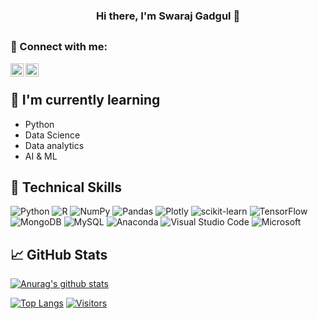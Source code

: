 
<h3 align="center">
Hi there, I'm Swaraj Gadgul</a> 👋
</h3>

<h2 align="center">

</h2> 

### 🤝 Connect with me:

<a href="https://www.linkedin.com/in/swaraj-gadgul-91a286129/"><img align="left" src="https://raw.githubusercontent.com/yushi1007/yushi1007/main/images/linkedin.svg" alt="Yu Shi | LinkedIn" width="21px"/></a>

<a href="https://www.instagram.com/mr.swaraj___/"><img align="left" src="https://raw.githubusercontent.com/yushi1007/yushi1007/main/images/instagram.svg" alt="Yu Shi | Instagram" width="21px"/></a>


</br>



## 🌱 I'm currently learning

- Python
- Data Science
- Data analytics
- AI & ML
## 💼 Technical Skills

![Python](https://img.shields.io/badge/python-3670A0?style=for-the-badge&logo=python&logoColor=ffdd54)
![R](https://img.shields.io/badge/r-%23276DC3.svg?style=for-the-badge&logo=r&logoColor=white)
![NumPy](https://img.shields.io/badge/numpy-%23013243.svg?style=for-the-badge&logo=numpy&logoColor=white)
![Pandas](https://img.shields.io/badge/pandas-%23150458.svg?style=for-the-badge&logo=pandas&logoColor=white)
![Plotly](https://img.shields.io/badge/Plotly-%233F4F75.svg?style=for-the-badge&logo=plotly&logoColor=white)
![scikit-learn](https://img.shields.io/badge/scikit--learn-%23F7931E.svg?style=for-the-badge&logo=scikit-learn&logoColor=white)
![TensorFlow](https://img.shields.io/badge/TensorFlow-%23FF6F00.svg?style=for-the-badge&logo=TensorFlow&logoColor=white)
![MongoDB](https://img.shields.io/badge/MongoDB-%234ea94b.svg?style=for-the-badge&logo=mongodb&logoColor=white)
![MySQL](https://img.shields.io/badge/mysql-%2300f.svg?style=for-the-badge&logo=mysql&logoColor=white)
![Anaconda](https://img.shields.io/badge/Anaconda-%2344A833.svg?style=for-the-badge&logo=anaconda&logoColor=white)
![Visual Studio Code](https://img.shields.io/badge/Visual%20Studio%20Code-0078d7.svg?style=for-the-badge&logo=visual-studio-code&logoColor=white)
![Microsoft](https://img.shields.io/badge/Microsoft-0078D4?style=for-the-badge&logo=microsoft&logoColor=white)
</br>





## 📈 GitHub Stats 

[![Anurag's github stats](https://github-readme-stats.vercel.app/api?username=swarajgadgul)](https://github.com/swarajgadgul)


[![Top Langs](https://github-readme-stats.vercel.app/api/top-langs/?username=swarajgadgul&layout=compact)](https://github.com/swarajgadgul)
[![Visitors](https://visitor-badge.glitch.me/badge?page_id=swarajgadgul.swarajgadgul)](https://github.com/swarajgadgul)
